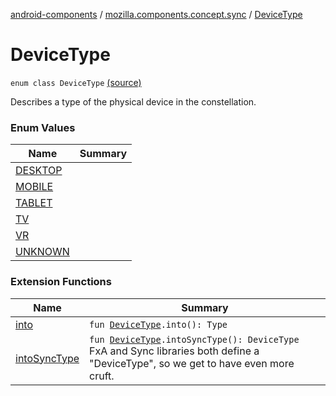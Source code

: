 [android-components](../../index.md) / [mozilla.components.concept.sync](../index.md) / [DeviceType](./index.md)

# DeviceType

`enum class DeviceType` [(source)](https://github.com/mozilla-mobile/android-components/blob/master/components/concept/sync/src/main/java/mozilla/components/concept/sync/Devices.kt#L113)

Describes a type of the physical device in the constellation.

### Enum Values

| Name | Summary |
|---|---|
| [DESKTOP](-d-e-s-k-t-o-p.md) |  |
| [MOBILE](-m-o-b-i-l-e.md) |  |
| [TABLET](-t-a-b-l-e-t.md) |  |
| [TV](-t-v.md) |  |
| [VR](-v-r.md) |  |
| [UNKNOWN](-u-n-k-n-o-w-n.md) |  |

### Extension Functions

| Name | Summary |
|---|---|
| [into](../../mozilla.components.service.fxa/into.md) | `fun `[`DeviceType`](./index.md)`.into(): Type` |
| [intoSyncType](../../mozilla.components.service.fxa/into-sync-type.md) | `fun `[`DeviceType`](./index.md)`.intoSyncType(): DeviceType`<br>FxA and Sync libraries both define a "DeviceType", so we get to have even more cruft. |
